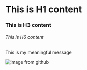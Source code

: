 # This is H1 content 
### This is H3 content
###### This is H6 content


This is my meaningful message 

![image from github ](https://octodex.github.com/images/yaktocat.png)
